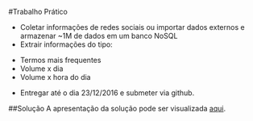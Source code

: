#Trabalho Prático
* Coletar informações de redes sociais ou importar dados externos e armazenar ~1M de dados em um banco NoSQL
* Extrair informações do tipo:
 - Termos mais frequentes
 - Volume x dia
 - Volume x hora do dia
* Entregar até o dia 23/12/2016 e submeter via github.

##Solução
A apresentação da solução pode ser visualizada [aqui](APRESENTACAO.md).
